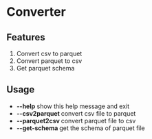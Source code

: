 # Converter
## Features
1. Convert csv to parquet
2. Convert parquet to csv
3. Get parquet schema
## Usage
- **--help**                 show this help message and exit
- **--csv2parquet <src> <dst>**    convert csv file to parquet
- **--parquet2csv <src> <dst>**    convert parquet file to csv
- **--get-schema <src>**         get the schema of parquet file
